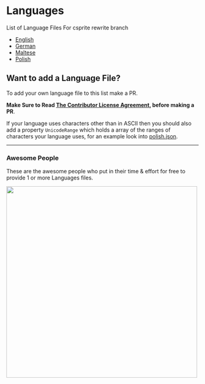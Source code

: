 # Languages
List of Language Files For csprite rewrite branch

- [English](./english.json?raw=true)
- [German](./german.json?raw=true)
- [Maltese](./maltese.json?raw=true)
- [Polish](./polish.json?raw=true)

## Want to add a Language File?
To add your own language file to this list make a PR.

**Make Sure to Read [The Contributor License Agreement](https://github.com/csprite/.github/blob/master/CLA.md), before making a PR**.

If your language uses characters other than in ASCII then you should also add a property `UnicodeRange` which holds a array of the ranges of characters your language uses, for an example look into [polish.json](./polish.json).

---
### Awesome People
These are the awesome people who put in their time & effort for free to provide 1 or more Languages files.

<a href="https://github.com/csprite/languages/graphs/contributors">
  <img width="500" src="https://csprite.github.io/contrib-collage/csprite-languages.png" />
</a>


